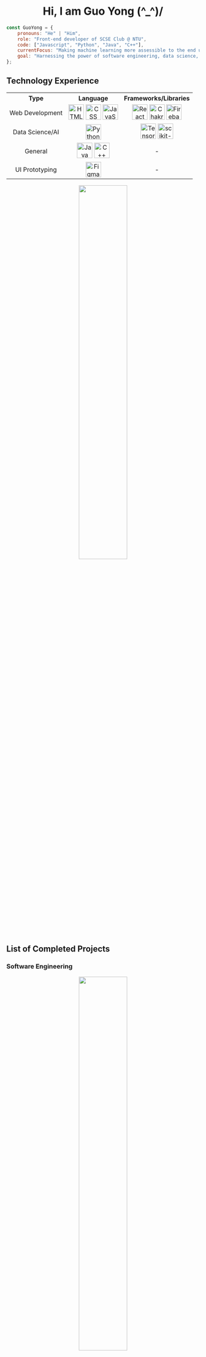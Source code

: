 <h1 align="center">
  Hi, I am Guo Yong (^_^)/
</h1>

```javascript
const GuoYong = {
    pronouns: "He" | "Him",
    role: "Front-end developer of SCSE Club @ NTU",
    code: ["Javascript", "Python", "Java", "C++"],
    currentFocus: "Making machine learning more assessible to the end user",
    goal: "Harnessing the power of software engineering, data science, and artificial intelligence to serve the world"
};
```

<h2>Technology Experience</h2>
<table align="center">
  <tr align="center">
    <th>Type</th>
    <th>Language</th>
    <th>Frameworks/Libraries</th>
  </tr>
  
  <tr align="center">
    <td>Web Development</td>
    <td>
      <img height="40" src="https://user-images.githubusercontent.com/25181517/192158954-f88b5814-d510-4564-b285-dff7d6400dad.png" alt="HTML" title="HTML">
	    <img height="40" src="https://user-images.githubusercontent.com/25181517/183898674-75a4a1b1-f960-4ea9-abcb-637170a00a75.png" alt="CSS" title="CSS">
      <img height="40" src="https://user-images.githubusercontent.com/25181517/117447155-6a868a00-af3d-11eb-9cfe-245df15c9f3f.png" alt="JavaScript" title="JavaScript">     </td>
    <td>
      <img height="40" src="https://user-images.githubusercontent.com/25181517/183897015-94a058a6-b86e-4e42-a37f-bf92061753e5.png" alt="React" title="React">
	    <img height="40" src="https://user-images.githubusercontent.com/25181517/190887639-d0ba4ec9-ddbe-45dd-bea1-4db83846503e.png" alt="Chakra UI" title="Chakra UI">
      <img height="40" src="https://user-images.githubusercontent.com/25181517/189716855-2c69ca7a-5149-4647-936d-780610911353.png" alt="Firebase" title="Firebase">       </td>
  </tr>
  
  <tr align="center">
    <td>Data Science/AI</td>
    <td>
	    <img height="40" src="https://user-images.githubusercontent.com/25181517/183423507-c056a6f9-1ba8-4312-a350-19bcbc5a8697.png" alt="Python" title="Python">
    </td>
    <td>
      <img height="40" src="https://avatars.githubusercontent.com/u/15658638?s=200&v=4" alt="TensorFlow" title="TensorFlow">
      <img height="40" src="https://avatars.githubusercontent.com/u/365630?s=200&v=4" alt="scikit-learn" title="scikit-learn">
    </td>
  </tr>
  
  <tr align="center">
    <td>General</td>
    <td>
	    <img height="40" src="https://user-images.githubusercontent.com/25181517/117201156-9a724800-adec-11eb-9a9d-3cd0f67da4bc.png" alt="Java" title="Java">
	    <img height="40" src="https://user-images.githubusercontent.com/25181517/192106073-90fffafe-3562-4ff9-a37e-c77a2da0ff58.png" alt="C++" title="C++">
    </td>
    <td>
      -
    </td>
  </tr>
  
  <tr align="center">
    <td>UI Prototyping</td>
    <td>
	    <img height="40" src="https://user-images.githubusercontent.com/25181517/189715289-df3ee512-6eca-463f-a0f4-c10d94a06b2f.png" alt="Figma" title="Figma">
    </td>
    <td>
      -
    </td>
  </tr>
  
</table>

<p align="center">

</p>

<p align="center">
  <img height="50%" width="auto" src ="https://github-readme-stats-yong-zaii.vercel.app/api?username=yong-zaii&show_icons=true&count_private=true&theme=tokyonight&hide_border=true&hide=stars,issues&bg_color=30,020119,1a1b27,023d4a">
</p>

<h2>List of Completed Projects</h2>

<h3>
   Software Engineering
</h3>

<p align="center">
  <a href="https://github.com/YoNG-Zaii/OpenJIO_Fivver"><img height="50%" width="auto" src ="https://github-readme-stats-yong-zaii.vercel.app/api/pin/?username=yong-zaii&repo=OpenJIO_Fivver&theme=github_dark"></a>
</p>

<h3>
   Data Science
</h3>

<p align="center">
  <a href="https://github.com/YoNG-Zaii/Singapore-COVID-19-Daily-Cases"><img height="50%" width="auto" src ="https://github-readme-stats-yong-zaii.vercel.app/api/pin/?username=yong-zaii&repo=Singapore-COVID-19-Daily-Cases&theme=gotham"></a>
</p>

<h3>
  Artificial Intelligence/Machine Learning
</h3>

<p align="center">
  <a href="https://github.com/YoNG-Zaii/Casting-Products-Defects-Detection"><img height="50%" width="auto" src ="https://github-readme-stats-yong-zaii.vercel.app/api/pin/?username=yong-zaii&repo=Casting-Products-Defects-Detection&theme=aura"></a>
  <a href="https://github.com/YoNG-Zaii/Cuisine-Recommender-System"><img height="50%" width="auto" src ="https://github-readme-stats-yong-zaii.vercel.app/api/pin/?username=yong-zaii&repo=Cuisine-Recommender-System&theme=aura"></a>
  <a href="https://github.com/YoNG-Zaii/Luminos"><img height="50%" width="auto" src ="https://github-readme-stats-yong-zaii.vercel.app/api/pin/?username=yong-zaii&repo=Luminos&theme=aura"></a>
  <a href="https://github.com/YoNG-Zaii/COVID-19-Detection-using-CNN"><img height="50%" width="auto" src ="https://github-readme-stats-yong-zaii.vercel.app/api/pin/?username=yong-zaii&repo=COVID-19-Detection-using-CNN&theme=aura"></a>
  <a href="https://github.com/YoNG-Zaii/Stock-Market-Forecast-using-Stacked-LSTM"><img height="50%" width="auto" src ="https://github-readme-stats-yong-zaii.vercel.app/api/pin/?username=yong-zaii&repo=Stock-Market-Forecast-using-Stacked-LSTM&theme=aura"></a>
</p>
